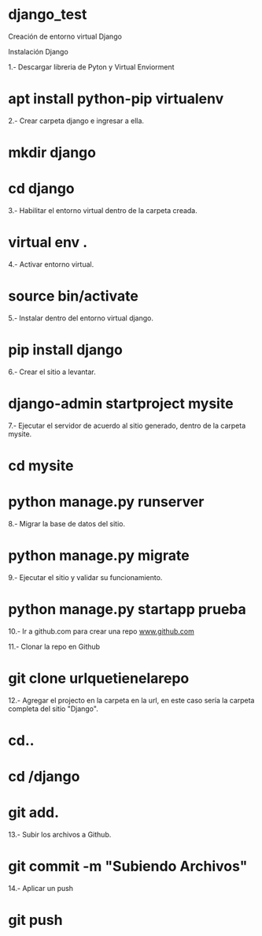 # django_test
Creación de entorno virtual Django

Instalación Django

1.- Descargar libreria de Pyton y Virtual Enviorment
# apt install python-pip virtualenv

2.- Crear carpeta django e ingresar a ella.
# mkdir django
# cd django

3.- Habilitar el entorno virtual dentro de la carpeta creada.
# virtual env .

4.- Activar entorno virtual.
# source bin/activate

5.- Instalar dentro del entorno virtual django.
# pip install django

6.- Crear el sitio a levantar.
# django-admin startproject mysite

7.- Ejecutar el servidor de acuerdo al sitio generado, dentro de la carpeta mysite.
# cd mysite
# python manage.py runserver

8.- Migrar la base de datos del sitio.
# python manage.py migrate

9.- Ejecutar el sitio y validar su funcionamiento.
# python manage.py startapp prueba

10.- Ir a github.com para crear una repo
www.github.com

11.- Clonar la repo en Github
# git clone urlquetienelarepo

12.- Agregar el projecto en la carpeta en la url, en este caso sería la carpeta completa del sitio "Django".
# cd..
# cd /django
# git add.

13.- Subir los archivos a Github.
# git commit -m "Subiendo Archivos"

14.- Aplicar un push
# git push
